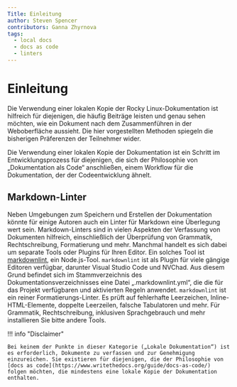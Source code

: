 ```yaml
---
Title: Einleitung
author: Steven Spencer
contributors: Ganna Zhyrnova
tags:
  - local docs
  - docs as code
  - linters
---
```


# Einleitung

Die Verwendung einer lokalen Kopie der Rocky Linux-Dokumentation ist hilfreich für diejenigen, die häufig Beiträge leisten und genau sehen möchten, wie ein Dokument nach dem Zusammenführen in der Weboberfläche aussieht. Die hier vorgestellten Methoden spiegeln die bisherigen Präferenzen der Teilnehmer wider.

Die Verwendung einer lokalen Kopie der Dokumentation ist ein Schritt im Entwicklungsprozess für diejenigen, die sich der Philosophie von „Dokumentation als Code“ anschließen, einem Workflow für die Dokumentation, der der Codeentwicklung ähnelt.

## Markdown-Linter

Neben Umgebungen zum Speichern und Erstellen der Dokumentation könnte für einige Autoren auch ein Linter für Markdown eine Überlegung wert sein. Markdown-Linters sind in vielen Aspekten der Verfassung von Dokumenten hilfreich, einschließlich der Überprüfung von Grammatik, Rechtschreibung, Formatierung und mehr. Manchmal handelt es sich dabei um separate Tools oder Plugins für Ihren Editor. Ein solches Tool ist [markdownlint](https://github.com/DavidAnson/markdownlint), ein Node.js-Tool. `markdownlint` ist als Plugin für viele gängige Editoren verfügbar, darunter Visual Studio Code und NVChad. Aus diesem Grund befindet sich im Stammverzeichnis des Dokumentationsverzeichnisses eine Datei „.markdownlint.yml“, die die für das Projekt verfügbaren und aktivierten Regeln anwendet. `markdownlint` ist ein reiner Formatierungs-Linter. Es prüft auf fehlerhafte Leerzeichen, Inline-HTML-Elemente, doppelte Leerzeilen, falsche Tabulatoren und mehr. Für Grammatik, Rechtschreibung, inklusiven Sprachgebrauch und mehr installieren Sie bitte andere Tools.

!!! info "Disclaimer"

```
Bei keinem der Punkte in dieser Kategorie („Lokale Dokumentation“) ist es erforderlich, Dokumente zu verfassen und zur Genehmigung einzureichen. Sie existieren für diejenigen, die der Philosophie von [docs as code](https://www.writethedocs.org/guide/docs-as-code/) folgen möchten, die mindestens eine lokale Kopie der Dokumentation enthalten.
```
